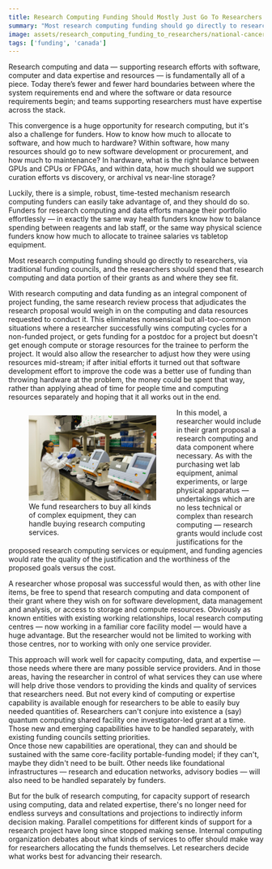 ```yaml
---
title: Research Computing Funding Should Mostly Just Go To Researchers
summary: "Most research computing funding should go directly to researchers, via traditional funding councils, and the researchers should spend that research computing and data portion of their grants as they need."
image: assets/research_computing_funding_to_researchers/national-cancer-institute-LxPrHCm8-TI-unsplash.jpg
tags: ['funding', 'canada']
---
```


Research computing and data — supporting research efforts with
software, computer and data expertise and resources — is fundamentally
all of a piece.  Today  there’s fewer and fewer hard boundaries
between where the system requirements end and where the software
or data resource requirements begin; and teams supporting researchers
must have expertise across the stack.

This convergence is a huge opportunity for research computing, but
it's also a challenge for funders.  How to know how much to allocate to software,
and how much to hardware?  Within software, how many resources
should go to new software development or procurement, and how much
to maintenance?  In hardware, what is the right balance between
GPUs and CPUs or FPGAs, and within data, how much should we support
curation efforts vs discovery, or archival vs near-line storage?

Luckily, there is a simple, robust, time-tested mechanism research
computing funders can easily take advantage of, and they should do so.
Funders for research computing and data efforts manage their portfolio
effortlessly — in exactly the same way health funders
know how to balance spending between reagents and lab staff, or the
same way physical science funders know how much to allocate to
trainee salaries vs tabletop equipment.

Most research computing funding should go directly to researchers,
via traditional funding councils, and the researchers should spend
that research computing and data portion of their grants as and where
they see fit.

With research computing and data funding as an integral component
of project funding, the same research review process that adjudicates
the research proposal would weigh in on the computing and data
resources requested to conduct it.  This eliminates nonsensical but
all-too-common situations where a researcher successfully wins computing
cycles for a non-funded project, or gets funding for a postdoc for
a project but doesn't get enough compute or storage resources for
the trainee to perform the project.  It would also allow the
researcher to adjust how they were using resources mid-stream; if
after initial efforts it turned out that software development effort
to improve the code was a better use of funding than throwing
hardware at the problem, the money could be spent that way, rather
than applying ahead of time for people time and computing resources
separately and hoping that it all works out in the end.

<figure style="width:50%; float:left">
  <img src="/assets/research_computing_funding_to_researchers/national-cancer-institute-LxPrHCm8-TI-unsplash.jpg" alt="A technician validates genetic variants identified through whole-exome sequencing at the Cancer Genomics Research Laboratory, part of the National Cancer Institute's Division of Cancer Epidemiology and Genetics (DCEG).">
  <figcaption>We fund researchers to buy all kinds of complex equipment, they can handle buying research computing services.</figcaption>
</figure>
In this model, a researcher would include in their grant proposal
a research computing and data component where necessary.  As with
the purchasing wet lab equipment, animal experiments, or large
physical apparatus — undertakings which are no less technical or
complex than research computing — research grants would include
cost justifications for the proposed research computing services
or equipment, and funding agencies would rate the quality of the
justification and the worthiness of the proposed goals versus the
cost.

A researcher whose proposal was successful would then, as with other
line items, be free to spend that research computing and data
component of their grant where they wish on for software development,
data management and analysis, or access to storage and compute
resources.   Obviously as known entities with existing working
relationships, local research computing centres — now working in a
familiar core facility model — would have a huge advantage.  But
the researcher would not be limited to working with those centres,
nor to working with only one service provider.

This approach will work well for capacity computing, data, and
expertise — those needs where there are many possible service
providers.  And in those areas, having the researcher in control
of what services they can use where will help drive those vendors
to providing the kinds and quality of services that researchers need.
But not every kind of computing or expertise capability is available
enough for researchers to be able to easily buy needed quantities of.
Researchers can't conjure into existence a (say) quantum
computing shared facility one investigator-led grant at a time.
Those new and emerging capabilities have to be handled
separately, with existing funding councils setting priorities.  
Once those new capabilities are operational, they can and should be
sustained with the same core-facility portable-funding model; if
they can't, maybe they didn't need to be built.  Other needs like 
foundational infrastructures — research and education
networks, advisory bodies — will also need to be handled separately
by funders.

But for the bulk of research computing, for capacity support of
research using computing, data and related expertise, there's no
longer need for endless surveys and consultations and projections
to indirectly inform decision making.  Parallel competitions for
different kinds of support for a research project have long since
stopped making sense.  Internal computing organization debates about
what kinds of services to offer should make way for researchers
allocating the funds themselves.  Let researchers decide what works
best for advancing their research.